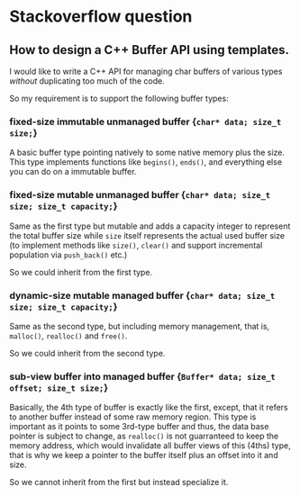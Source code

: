 
# Stackoverflow question

## How to design a C++ Buffer API using templates.

I would like to write a C++ API for managing char buffers of various types
*without* duplicating too much of the code.

So my requirement is to support the following buffer types:

### fixed-size immutable unmanaged buffer {`char* data; size_t size;`}

A basic buffer type pointing natively to some native memory plus the size.
This type implements functions like `begins()`, `ends()`, and everything else
you can do on a immutable buffer.

### fixed-size mutable unmanaged buffer {`char* data; size_t size; size_t capacity;`}

Same as the first type but mutable and adds a capacity integer to represent the total
buffer size while `size` itself represents the actual used buffer size (to implement
methods like `size()`, `clear()` and support incremental population via `push_back()` etc.)

So we could inherit from the first type.

### dynamic-size mutable managed buffer {`char* data; size_t size; size_t capacity;`}

Same as the second type, but including memory management, that is, `malloc()`, `realloc()` and `free()`.

So we could inherit from the second type.

### sub-view buffer into managed buffer {`Buffer* data; size_t offset; size_t size;`}

Basically, the 4th type of buffer is exactly like the first, except, that it
refers to another buffer instead of some raw memory region. This type is important
as it points to some 3rd-type buffer and thus, the data base pointer is subject to
change, as `realloc()` is not guarranteed to keep the memory address, which would
invalidate all buffer views of this (4ths) type, that is why we keep a
pointer to the buffer itself plus an offset into it and size.

So we cannot inherit from the first but instead specialize it.
